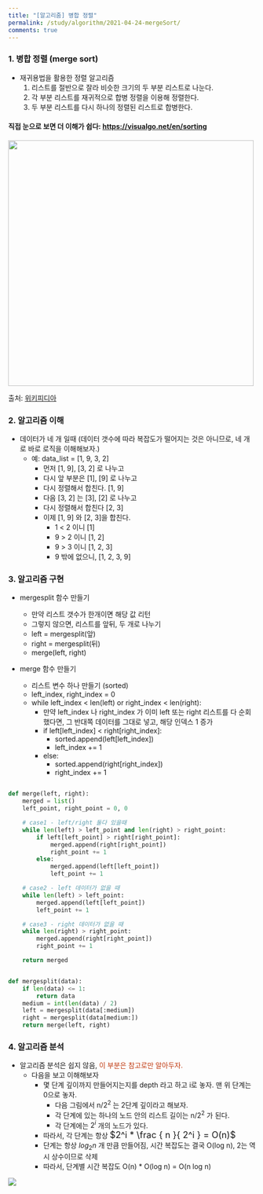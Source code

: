 ```yaml
---
title: "[알고리줌] 병합 정렬"
permalink: /study/algorithm/2021-04-24-mergeSort/
comments: true
---
```


### 1. 병합 정렬 (merge sort)

- 재귀용법을 활용한 정렬 알고리즘
  1. 리스트를 절반으로 잘라 비슷한 크기의 두 부분 리스트로 나눈다.
  2. 각 부분 리스트를 재귀적으로 합병 정렬을 이용해 정렬한다.
  3. 두 부분 리스트를 다시 하나의 정렬된 리스트로 합병한다.

#### 직접 눈으로 보면 더 이해가 쉽다: https://visualgo.net/en/sorting

<img src="https://upload.wikimedia.org/wikipedia/commons/c/cc/Merge-sort-example-300px.gif" width=500/>

출처: [위키피디아](https://ko.wikipedia.org/wiki/%ED%95%A9%EB%B3%91_%EC%A0%95%EB%A0%AC)

### 2. 알고리즘 이해

- 데이터가 네 개 일때 (데이터 갯수에 따라 복잡도가 떨어지는 것은 아니므로, 네 개로 바로 로직을 이해해보자.)
  - 예: data_list = [1, 9, 3, 2]
    - 먼저 [1, 9], [3, 2] 로 나누고
    - 다시 앞 부분은 [1], [9] 로 나누고
    - 다시 정렬해서 합친다. [1, 9]
    - 다음 [3, 2] 는 [3], [2] 로 나누고
    - 다시 정렬해서 합친다 [2, 3]
    - 이제 [1, 9] 와 [2, 3]을 합친다.
      - 1 < 2 이니 [1]
      - 9 > 2 이니 [1, 2]
      - 9 > 3 이니 [1, 2, 3]
      - 9 밖에 없으니, [1, 2, 3, 9]

### 3. 알고리즘 구현

- mergesplit 함수 만들기

  - 만약 리스트 갯수가 한개이면 해당 값 리턴
  - 그렇지 않으면, 리스트를 앞뒤, 두 개로 나누기
  - left = mergesplit(앞)
  - right = mergesplit(뒤)
  - merge(left, right)

- merge 함수 만들기
  - 리스트 변수 하나 만들기 (sorted)
  - left_index, right_index = 0
  - while left_index < len(left) or right_index < len(right):
    - 만약 left_index 나 right_index 가 이미 left 또는 right 리스트를 다 순회했다면, 그 반대쪽 데이터를 그대로 넣고, 해당 인덱스 1 증가
    - if left[left_index] < right[right_index]:
      - sorted.append(left[left_index])
      - left_index += 1
    - else:
      - sorted.append(right[right_index])
      - right_index += 1

```python

def merge(left, right):
    merged = list()
    left_point, right_point = 0, 0

    # case1 - left/right 둘다 있을때
    while len(left) > left_point and len(right) > right_point:
        if left[left_point] > right[right_point]:
            merged.append(right[right_point])
            right_point += 1
        else:
            merged.append(left[left_point])
            left_point += 1

    # case2 - left 데이터가 없을 때
    while len(left) > left_point:
        merged.append(left[left_point])
        left_point += 1

    # case3 - right 데이터가 없을 때
    while len(right) > right_point:
        merged.append(right[right_point])
        right_point += 1

    return merged


def mergesplit(data):
    if len(data) <= 1:
        return data
    medium = int(len(data) / 2)
    left = mergesplit(data[:medium])
    right = mergesplit(data[medium:])
    return merge(left, right)

```

### 4. 알고리즘 분석

- 알고리즘 분석은 쉽지 않음, <font color='#BF360C'>이 부분은 참고로만 알아두자.</font>
  - 다음을 보고 이해해보자
    - 몇 단계 깊이까지 만들어지는지를 depth 라고 하고 i로 놓자. 맨 위 단계는 0으로 놓자.
      - 다음 그림에서 n/$2^2$ 는 2단계 깊이라고 해보자.
      - 각 단계에 있는 하나의 노드 안의 리스트 길이는 n/$2^2$ 가 된다.
      - 각 단계에는 $2^i$ 개의 노드가 있다.
    - 따라서, 각 단계는 항상 <font size=4em>$2^i * \frac { n }{ 2^i } = O(n)$</font>
    - 단계는 항상 $log_2 n$ 개 만큼 만들어짐, 시간 복잡도는 결국 O(log n), 2는 역시 상수이므로 삭제
    - 따라서, 단계별 시간 복잡도 O(n) \* O(log n) = O(n log n)

<img src="https://www.fun-coding.org/00_Images/mergesortcomplexity.png" />
